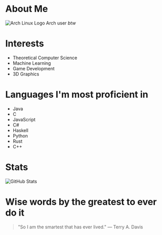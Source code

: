 

<!---
ThobiasKH/ThobiasKH is a ✨ special ✨ repository because its `README.md` (this file) appears on your GitHub profile.
You can click the Preview link to take a look at your changes.
--->

# About Me
![Arch Linux Logo](https://archlinux.org/favicon.ico) 
Arch user *btw*

# Interests
- Theoretical Computer Science
- Machine Learning
- Game Development
- 3D Graphics

# Languages I'm most proficient in
- Java
- C
- JavaScript
- C#
- Haskell
- Python
- Rust
- C++

# Stats
![GitHub Stats](https://github-readme-stats.vercel.app/api?username=ThobiasKH&show_icons=true&theme=radical)

# Wise words by the greatest to ever do it
> "So I am the smartest that has ever lived."
> — Terry A. Davis
